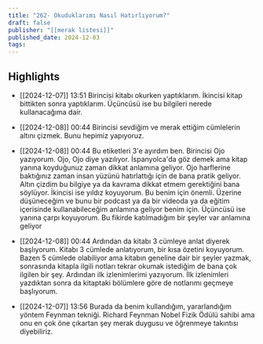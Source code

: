 ```yaml
---
title: "262- Okuduklarımı Nasıl Hatırlıyorum?"
draft: false
publisher: "[[merak listesi]]"
published_date: 2024-12-03
tags:
---
```



## Highlights
* [[2024-12-07]] 13:51  Birincisi kitabı okurken yaptıklarım. İkincisi kitap bittikten sonra yaptıklarım. Üçüncüsü ise bu bilgileri nerede kullanacağıma dair.

* [[2024-12-08]] 00:44  Birincisi sevdiğim ve merak ettiğim cümlelerin altını çizmek. Bunu hepimiz yapıyoruz.

* [[2024-12-08]] 00:44  Bu etiketleri 3'e ayırdım ben. Birincisi Ojo yazıyorum. Ojo, Ojo diye yazılıyor. İspanyolca'da göz demek ama kitap yanına koyduğunuz zaman dikkat anlamına geliyor. Ojo harflerine baktığınız zaman insan yüzünü hatırlattığı için de bana pratik geliyor. Altın çizdim bu bilgiye ya da kavrama dikkat etmem gerektiğini bana söylüyor. İkincisi ise yıldız koyuyorum. Bu benim için önemli. Üzerine düşüneceğim ve bunu bir podcast ya da bir videoda ya da eğitim içerisinde kullanabileceğim anlamına geliyor benim için. Üçüncüsü ise yanına çarpı koyuyorum. Bu fikirde katılmadığım bir şeyler var anlamına geliyor

* [[2024-12-08]] 00:44  Ardından da kitabı 3 cümleye anlat diyerek başlıyorum. Kitabı 3 cümlede anlatıyorum, bir kısa özetini koyuyorum. Bazen 5 cümlede olabiliyor ama kitabın geneline dair bir şeyler yazmak, sonrasında kitapla ilgili notları tekrar okumak istediğim de bana çok ilgilen bir şey. Ardından ilk izlenimlerimi yazıyorum. İlk izlenimleri yazdıktan sonra da kitaptaki bölümlere göre de notlarımı geçmeye başlıyorum.

* [[2024-12-07]] 13:56  Burada da benim kullandığım, yararlandığım yöntem Feynman tekniği. Richard Feynman Nobel Fizik Ödülü sahibi ama onu en çok öne çıkartan şey merak duygusu ve öğrenmeye takıntısı diyebiliriz.

